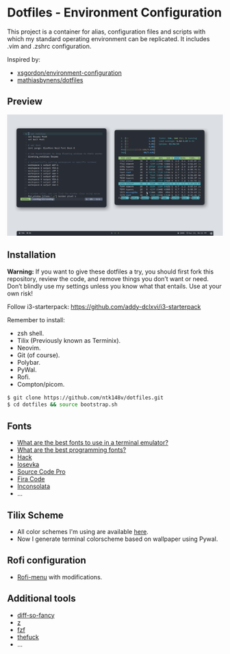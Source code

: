 # Dotfiles - Environment Configuration

This project is a container for alias, configuration files and scripts with
which my standard operating environment can be replicated. It includes .vim
and .zshrc configuration.

Inspired by:

- [xsgordon/environment-configuration](https://github.com/xsgordon/environment-configuration)
- [mathiasbynens/dotfiles](https://github.com/mathiasbynens/dotfiles)

## Preview

![](screenshots/Screenshot_2020-09-13_18-21-53.png)

## Installation

**Warning:** If you want to give these dotfiles a try, you should first fork
this repository, review the code, and remove things you don’t want or need.
Don’t blindly use my settings unless you know what that entails. Use at your
own risk!

Follow i3-starterpack: https://github.com/addy-dclxvi/i3-starterpack

Remember to install:

- zsh shell.
- Tilix (Previously known as Terminix).
- Neovim.
- Git (of course).
- Polybar.
- PyWal.
- Rofi.
- Compton/picom.

```zsh
$ git clone https://github.com/ntk148v/dotfiles.git
$ cd dotfiles && source bootstrap.sh
```

## Fonts

- [What are the best fonts to use in a terminal emulator?](https://www.slant.co/topics/7014/~fonts-to-use-in-a-terminal-emulator)
- [What are the best programming fonts?](https://www.slant.co/topics/67/~best-programming-fonts)
- [Hack](https://github.com/source-foundry/Hack)
- [Iosevka](https://github.com/be5invis/Iosevka)
- [Source Code Pro](https://github.com/adobe-fonts/source-code-pro)
- [Fira Code](https://github.com/tonsky/FiraCode)
- [Inconsolata](https://github.com/google/fonts/tree/master/ofl/inconsolata)
- ...

## Tilix Scheme

- All color schemes I'm using are available [here](https://github.com/storm119/Tilix-Themes).
- Now I generate terminal colorscheme based on wallpaper using Pywal.

## Rofi configuration

- [Rofi-menu](https://gitlab.com/vahnrr/rofi-menus) with modifications.

## Additional tools

- [diff-so-fancy](https://github.com/so-fancy/diff-so-fancy)
- [z](https://github.com/rupa/z)
- [fzf](https://github.com/junegunn/fzf)
- [thefuck](https://github.com/nvbn/thefuck)
- ...
